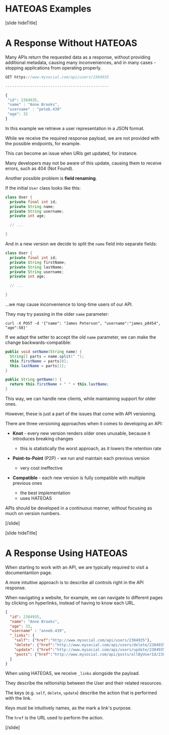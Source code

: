 # HATEOAS Examples

[slide hideTitle]

# A Response Without HATEOAS​

Many APIs return the requested data as a response, without providing additional metadata, causing many inconveniences, and in many cases - stopping applications from operating properly.

```js
GET https://www.mysocial.com/api/users/2384935

----------------------------------------------

{​
 "id": 2384935,​
 "name" : "Anne Brooks",​
 "username" : "peteb.439"
 "age": 32 ​
}​
```

In this example we retrieve a user representation in a JSON format.

While we receive the required response payload, we are not provided with the possible endpoints, for example.

This can become an issue when URIs get updated, for instance.

Many developers may not be aware of this update, causing them to receive errors, such as 404 (Not Found).

Another possible problem is **field renaming**.

If the initial `User` class looks like this:

```java
class User {
  private final int id;
  private String name;
  private String username;
  private int age;

  // ...

}
```

And in a new version we decide to split the `name` field into separate fields:

```java
class User {
  private final int id;
  private String firstName;
  private String lastName;
  private String username;
  private int age;

  // ...

}
```

...we may cause inconvenience to long-time users of our API.

They may try passing in the older `name` parameter:

```
curl -X POST -d '{"name": "James Peterson", "username":"james_p8454", "age":58}'
```

If we adapt the setter to accept the old `name` parameter, we can make the change backwards-compatible:

```java
public void setName(String name) { 
  String[] parts = name.split(" ");
  this.firstName = parts[0];
  this.lastName = parts[1];
}

public String getName() { 
  return this.firstName + " " + this.lastName;
}
```

This way, we can handle new clients, while maintaining support for older ones.

However, these is just a part of the issues that come with API versioning.

There are three versioning approaches when it comes to developing an API:

- **Knot** - every new version renders older ones unusable, because it introduces breaking changes
  * this is statistically the worst approach, as it lowers the retention rate

- **Point-to-Point** (P2P) - we run and maintain each previous version
  * very cost ineffective

- **Compatible** - each new version is fully compatible with multiple previous ones
  * the best implementation
  * uses HATEOAS

APIs should be developed in a continuous manner, without focusing as much on version numbers.

[/slide]

[slide hideTitle]

# A Response Using HATEOAS​

When starting to work with an API, we are typically required to visit a documentantion page.

A more intuitive approach is to describe all controls right in the API response.

When navigating a website, for example, we can navigate to different pages by clicking on hyperlinks, instead of having to know each URL.

```json
{ 
  "id": 2384935, 
  "name": "Anne Brooks", 
  "age": 32, 
  "username" : "anneb.439",​
  "_links": { ​
    "self": {"href":"http://www.mysocial.com/api/users/2384935"},​
    "delete": {"href":"http://www.mysocial.com/api/users/delete/2384935"},​
    "update": {"href":"http://www.mysocial.com/api/users/update/2384935"},​
    "posts": {"href":"http://www.mysocial.com/api/posts/allByUserId/2384935"}​
  } ​
}​
```

When using HATEOAS, we receive `_links` alongside the payload.

They describe the reltionship between the User and their related resources.

The keys (e.g. `self`, `delete`, `update`) describe the action that is performed with the link.

Keys must be intuitively names, as the mark a link's purpose.

The `href` is the URL used to perform the action.

[/slide]
